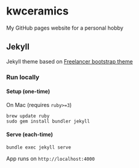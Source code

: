 # kwceramics

My GitHub pages website for a personal hobby

## Jekyll

Jekyll theme based on [Freelancer bootstrap theme](https://github.com/jeromelachaud/freelancer-theme)

### Run locally

#### Setup (one-time)
On Mac (requires `ruby>=3`)

```shell
brew update ruby
sudo gem install bundler jekyll
```

#### Serve (each-time)

```shell
bundle exec jekyll serve
```

App runs on `http://localhost:4000`
